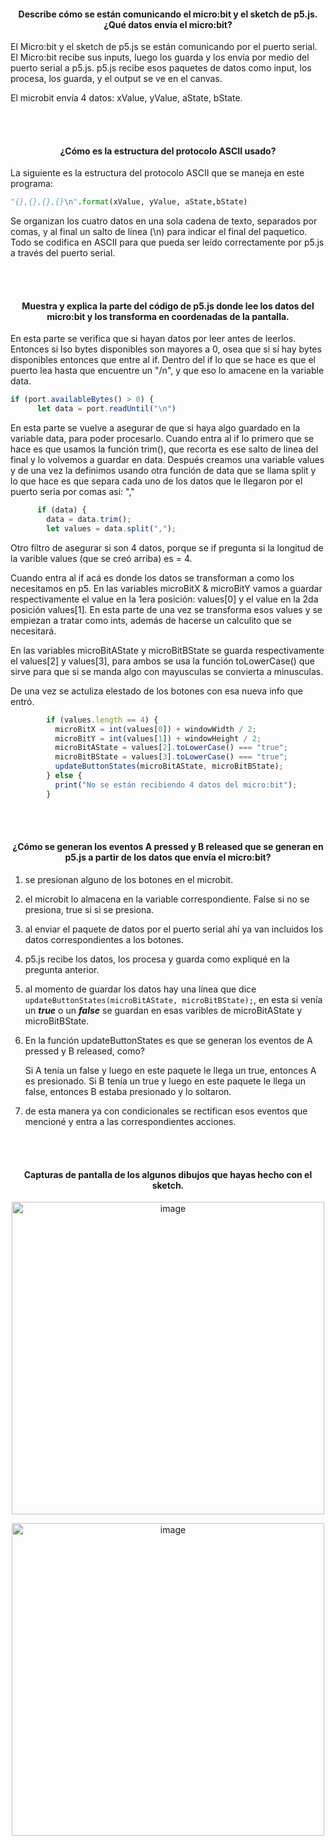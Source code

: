 #### <p align=center> Describe cómo se están comunicando el micro:bit y el sketch de p5.js. ¿Qué datos envía el micro:bit? </p>
El Micro:bit y el sketch de p5.js se están comunicando por el puerto serial. El Micro:bit recibe sus inputs, luego los guarda y los envía por medio del puerto serial a p5.js. p5.js recibe esos paquetes de datos como input, los procesa, los guarda, y el output se ve en el canvas.

El microbit envía 4 datos: xValue, yValue, aState, bState.

&nbsp;<br><br>

#### <p align=center> ¿Cómo es la estructura del protocolo ASCII usado? </p>
La siguiente es la estructura del protocolo ASCII que se maneja en este programa:

```python
"{},{},{},{}\n".format(xValue, yValue, aState,bState)
```

Se organizan los cuatro datos en una sola cadena de texto, separados por comas, y al final un salto de línea (\n) para indicar el final del paquetico. Todo se codifica en ASCII para que pueda ser leído correctamente por p5.js a través del puerto serial.

&nbsp;<br><br>
#### <p align=center> Muestra y explica la parte del código de p5.js donde lee los datos del micro:bit y los transforma en coordenadas de la pantalla. </p>

En esta parte se verifica que si hayan datos por leer antes de leerlos. Entonces si lso bytes disponibles son mayores a 0, osea que si sí hay bytes disponibles entonces que entre al if. Dentro del if lo que se hace es que el puerto lea hasta que encuentre un "/n", y que eso lo amacene en la variable data.
```js
if (port.availableBytes() > 0) {
      let data = port.readUntil("\n")
```

En esta parte se vuelve a asegurar de que si haya algo guardado en la variable data, para poder procesarlo. Cuando entra al if lo primero que se hace es que usamos la función trim(), que recorta es ese salto de linea del final y lo volvemos a guardar en data. Después creamos una variable values y de una vez la definimos usando otra función de data que se llama split y lo que hace es que separa cada uno de los datos que le llegaron por el puerto seria por comas asi: ","
```js
      if (data) {
        data = data.trim();
        let values = data.split(",");
```

Otro filtro de asegurar si son 4 datos, porque se if pregunta si la longitud de la varible values (que se creó arriba) es = 4.

Cuando entra al if acá es donde los datos se transforman a como los necesitamos en p5. En las variables microBitX & microBitY vamos a guardar respectivamente el value en la 1era posición: values[0] y el value en la 2da posición values[1]. En esta parte de una vez se transforma esos values y se empiezan a tratar como ints, además de hacerse un calculito que se necesitará.

En las variables microBitAState y microBitBState se guarda respectivamente el values[2] y values[3], para ambos se usa la función toLowerCase() que sirve para que si se manda algo con mayusculas se convierta a minusculas.

De una vez se actuliza elestado de los botones con esa nueva info que entró.
 
```js
        if (values.length == 4) {
          microBitX = int(values[0]) + windowWidth / 2;
          microBitY = int(values[1]) + windowHeight / 2;
          microBitAState = values[2].toLowerCase() === "true";
          microBitBState = values[3].toLowerCase() === "true";
          updateButtonStates(microBitAState, microBitBState);
        } else {
          print("No se están recibiendo 4 datos del micro:bit");
        }
```

&nbsp;<br><br>
#### <p align=center> ¿Cómo se generan los eventos A pressed y B released que se generan en p5.js a partir de los datos que envía el micro:bit? </p>

1. se presionan alguno de los botones en el microbit.
2. el microbit lo almacena en la variable correspondiente. False si no se presiona, true si si se presiona.
3. al enviar el paquete de datos por el puerto serial ahí ya van incluidos los datos correspondientes a los botones.
4. p5.js recibe los datos, los procesa y guarda como expliqué en la pregunta anterior.
5. al momento de guardar los datos hay una línea que dice ```updateButtonStates(microBitAState, microBitBState);```, en esta si venía un ***true*** o un ***false*** se guardan en esas varibles de microBitAState y microBitBState.
6. En la función updateButtonStates es que se generan los eventos de A pressed y B released, como?
   
   Si A tenía un false y luego en este paquete le llega un true, entonces A es presionado. 
   Si B tenía un true y luego en este paquete le llega un false, entonces B estaba presionado y lo soltaron.

7. de esta manera ya con condicionales se rectifican esos eventos que mencioné y entra a las correspondientes acciones.

&nbsp;<br><br>
#### <p align=center> Capturas de pantalla de los algunos dibujos que hayas hecho con el sketch. </p>

<p align=center>
<img width="500" alt="image" src="https://github.com/user-attachments/assets/1d050bd1-ab71-47a3-b9d0-b202cc2745ce" />
</p>

<p align=center>
<img width="500" alt="image" src="https://github.com/user-attachments/assets/9b613edb-2a24-4e76-9f44-068d682f32d0" />
</p>
